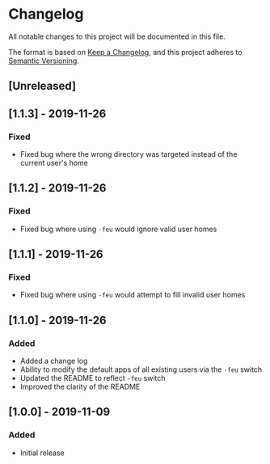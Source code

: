 # Changelog

All notable changes to this project will be documented in this file.

The format is based on [Keep a Changelog](https://keepachangelog.com/en/1.0.0/),
and this project adheres to [Semantic Versioning](https://semver.org/spec/v2.0.0.html).

## [Unreleased]

## [1.1.3] - 2019-11-26
### Fixed
* Fixed bug where the wrong directory was targeted instead of the current user's home

## [1.1.2] - 2019-11-26
### Fixed
* Fixed bug where using `-feu` would ignore valid user homes

## [1.1.1] - 2019-11-26
### Fixed
* Fixed bug where using `-feu` would attempt to fill invalid user homes

## [1.1.0] - 2019-11-26
### Added
* Added a change log
* Ability to modify the default apps of all existing users via the `-feu` switch
* Updated the README to reflect `-feu` switch
* Improved the clarity of the README

## [1.0.0] - 2019-11-09
### Added
* Initial release
